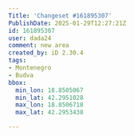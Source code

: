 ```yaml
---
Title: 'Changeset #161895307'
PublishDate: 2025-01-29T12:27:21Z
id: 161895307
user: dada24
comment: new area
created_by: iD 2.30.4
tags:
- Montenegro
- Budva
bbox:
  min_lon: 18.8505067
  min_lat: 42.2951028
  max_lon: 18.8506718
  max_lat: 42.2953438

---
```

